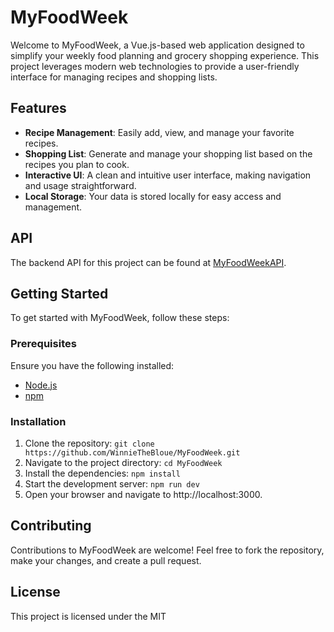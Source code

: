 # MyFoodWeek

Welcome to MyFoodWeek, a Vue.js-based web application designed to simplify your weekly food planning and grocery shopping experience. This project leverages modern web technologies to provide a user-friendly interface for managing recipes and shopping lists.

## Features

- **Recipe Management**: Easily add, view, and manage your favorite recipes.
- **Shopping List**: Generate and manage your shopping list based on the recipes you plan to cook.
- **Interactive UI**: A clean and intuitive user interface, making navigation and usage straightforward.
- **Local Storage**: Your data is stored locally for easy access and management.

## API

The backend API for this project can be found at [MyFoodWeekAPI](https://github.com/WinnieTheBloue/MyFoodWeekAPI).

## Getting Started

To get started with MyFoodWeek, follow these steps:

### Prerequisites

Ensure you have the following installed:
- [Node.js](https://nodejs.org/)
- [npm](https://www.npmjs.com/)

### Installation

1. Clone the repository:
   `git clone https://github.com/WinnieTheBloue/MyFoodWeek.git`
2. Navigate to the project directory:
  `cd MyFoodWeek`
3. Install the dependencies:
   `npm install`
4. Start the development server:
   `npm run dev`
5. Open your browser and navigate to http://localhost:3000.

## Contributing
Contributions to MyFoodWeek are welcome! Feel free to fork the repository, make your changes, and create a pull request.

## License
This project is licensed under the MIT
